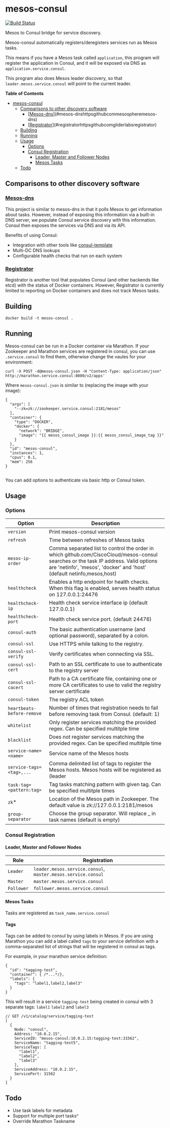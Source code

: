 # mesos-consul

[![Build Status](https://travis-ci.org/CiscoCloud/mesos-consul.svg)](https://travis-ci.org/CiscoCloud/mesos-consul)

Mesos to Consul bridge for service discovery.

Mesos-consul automatically registers/deregisters services run as Mesos tasks.

This means if you have a Mesos task called `application`, this program will register the application in Consul, and it will be exposed via DNS as `application.service.consul`.

This program also does Mesos leader discovery, so that `leader.mesos.service.consul` will point to the current leader.

<!-- markdown-toc start - Don't edit this section. Run M-x markdown-toc/generate-toc again -->
**Table of Contents**

- [mesos-consul](#mesos-consul)
    - [Comparisons to other discovery software](#comparisons-to-other-discovery-software)
        - [[Mesos-dns](https://github.com/mesosphere/mesos-dns/)](#mesos-dnshttpsgithubcommesospheremesos-dns)
        - [[Registrator](https://github.com/gliderlabs/registrator)](#registratorhttpsgithubcomgliderlabsregistrator)
    - [Building](#building)
    - [Running](#running)
    - [Usage](#usage)
        - [Options](#options)
        - [Consul Registration](#consul-registration)
            - [Leader, Master and Follower Nodes](#leader-master-and-follower-nodes)
            - [Mesos Tasks](#mesos-tasks)
    - [Todo](#todo)

<!-- markdown-toc end -->

## Comparisons to other discovery software

### [Mesos-dns](https://github.com/mesosphere/mesos-dns/)
This project is similar to mesos-dns in that it polls Mesos to get information about tasks. However, instead of exposing this information via a built-in DNS server, we populate Consul service discovery with this information. Consul then exposes the services via DNS and via its API.

Benefits of using Consul:

* Integration with other tools like [consul-template](https://github.com/hashicorp/consul-template)
* Multi-DC DNS lookups
* Configurable health checks that run on each system


### [Registrator](https://github.com/gliderlabs/registrator)

Registrator is another tool that populates Consul (and other backends like etcd) with the status of Docker containers. However, Registrator is currently limited to reporting on Docker containers and does not track Mesos tasks.

## Building
```
docker build -t mesos-consul .
```

## Running
Mesos-consul can be run in a Docker container via Marathon. If your Zookeeper and Marathon services are registered in consul, you can use `.service.consul` to find them, otherwise change the vaules for your environment:


```
curl -X POST -d@mesos-consul.json -H "Content-Type: application/json" http://marathon.service.consul:8080/v2/apps'
```

Where `mesos-consul.json` is similar to (replacing the image with your image):

```
{
  "args": [
    "--zk=zk://zookeeper.service.consul:2181/mesos"
  ],  
  "container": {
    "type": "DOCKER",
    "docker": {
      "network": "BRIDGE",
      "image": "{{ mesos_consul_image }}:{{ mesos_consul_image_tag }}"
    }   
  },  
  "id": "mesos-consul",
  "instances": 1,
  "cpus": 0.1,
  "mem": 256
}


```

You can add options to authenticate via basic http or Consul token.


## Usage

### Options

|         Option        | Description |
|-----------------------|-------------|
| `version`             | Print mesos-consul version
| `refresh`             | Time between refreshes of Mesos tasks
| `mesos-ip-order`             | Comma separated list to control the order in which github.com/CiscoCloud/mesos-consul searches or the task IP address. Valid options are 'netinfo', 'mesos', 'docker' and 'host' (default netinfo,mesos,host)
| `healthcheck`             | Enables a http endpoint for health checks. When this flag is enabled, serves health status on 127.0.0.1:24476
| `healthcheck-ip`             | Health check service interface ip (default 127.0.0.1)
| `healthcheck-port`             | Health check service port. (default 24476)
| `consul-auth`       | The basic authentication username (and optional password), separated by a colon.
| `consul-ssl`        | Use HTTPS while talking to the registry.
| `consul-ssl-verify` | Verify certificates when connecting via SSL.
| `consul-ssl-cert`   | Path to an SSL certificate to use to authenticate to the registry server
| `consul-ssl-cacert` | Path to a CA certificate file, containing one or more CA certificates to use to valid the registry server certificate
| `consul-token`      | The registry ACL token
| `heartbeats-before-remove` | Number of times that registration needs to fail before removing task from Consul. (default: 1)
| `whitelist`         | Only register services matching the provided regex. Can be specified multitple time
| `blacklist`         | Does not register services matching the provided regex. Can be specified multitple time
| `service-name=<name>`      | Service name of the Mesos hosts
| `service-tags=<tag>,...` | Comma delimited list of tags to register the Mesos hosts. Mesos hosts will be registered as (leader|master|follower).<tag>.<service>.service.consul
| `task-tag=<pattern:tag>` | Tag tasks matching pattern with given tag. Can be specified multitple times
| `zk`\*                 | Location of the Mesos path in Zookeeper. The default value is zk://127.0.0.1:2181/mesos
| `group-separator`      | Choose the group separator. Will replace _ in task names (default is empty)


### Consul Registration

#### Leader, Master and Follower Nodes

|    Role    | Registration
|------------|--------------
| `Leader`   | `leader.mesos.service.consul`, `master.mesos.service.consul`
| `Master`   | `master.mesos.service.consul`
| `Follower` | `follower.mesos.service.consul`

#### Mesos Tasks

Tasks are registered as `task_name.service.consul`

#### Tags

Tags can be added to consul by using labels in Mesos. If you are using Marathon you can add a label called `tags` to your service definition with a  comma-separated list of strings that will be registered in consul as tags.

For example, in your marathon service definition:

```
{
  "id": "tagging-test",
  "container": { /*...*/},
  "labels": {
    "tags": "label1,label2,label3"
  }
}
```

This will result in a service `tagging-test` being created in consul with 3 separate tags: `label1` `label2` and `label3`

```
// GET /v1/catalog/service/tagging-test
[
  {
    Node: "consul",
    Address: "10.0.2.15",
    ServiceID: "mesos-consul:10.0.2.15:tagging-test:31562",
    ServiceName: "tagging-test5",
    ServiceTags: [
      "label1",
      "label2",
      "label3"
    ],
    ServiceAddress: "10.0.2.15",
    ServicePort: 31562
  }
]
```

## Todo

  * Use task labels for metadata
  * Support for multiple port tasks^
  * Override Marathon Taskname
